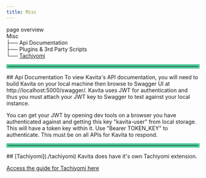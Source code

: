 ```yaml
---
title: Misc
---
```


page overview<br/>
Misc<br/>
├── Api Documentation<br/>
├── Plugins & 3rd Party Scripts<br/>
└── [Tachiyomi](./tachiyomi)<br/>

<hr style="border:5px solid #4ac694"> </hr>
## Api Documentation
To view Kavita's API documentation, you will need to build Kavita on your local machine then browse to Swagger UI at http://localhost:5000/swagger/. Kavita uses JWT for authentication and thus you must attach your JWT key to Swagger to test against your local instance.

You can get your JWT by opening dev tools on a browser you have authenticated against and getting this key "kavita-user" from local storage. This will have a token key within it. Use "Bearer TOKEN_KEY" to authenticate. This must be on all APIs for Kavita to respond.

<hr style="border:5px solid #4ac694"> </hr>
## [Tachiyomi](./tachiyomi)
Kavita does have it's own Tachiyomi extension. 

[Access the guide for Tachiyomi here](./Tachiyomi)